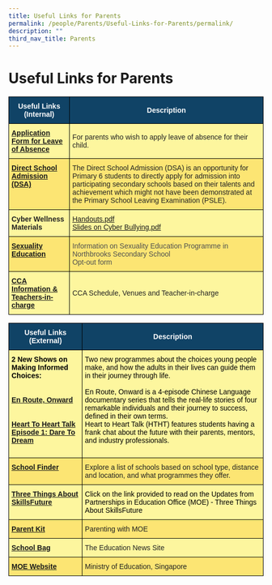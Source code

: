 ```yaml
---
title: Useful Links for Parents
permalink: /people/Parents/Useful-Links-for-Parents/permalink/
description: ""
third_nav_title: Parents
---
```

Useful Links for Parents
========================

<style type="text/css">
.tg  {border-collapse:collapse;border-spacing:0;}
.tg td{border-color:black;border-style:solid;border-width:1px;font-family:Arial, sans-serif;font-size:14px;
  overflow:hidden;padding:10px 5px;word-break:normal;}
.tg th{border-color:black;border-style:solid;border-width:1px;font-family:Arial, sans-serif;font-size:14px;
  font-weight:normal;overflow:hidden;padding:10px 5px;word-break:normal;}
.tg .tg-c0uh{background-color:#FCE573;color:#222;text-align:left;vertical-align:middle}
.tg .tg-ard6{background-color:#FDF69E;color:#20248D;text-align:left;vertical-align:top}
.tg .tg-4k6w{background-color:#FDF69E;color:#222;text-align:left;vertical-align:middle}
.tg .tg-1vm2{background-color:#FCE573;color:#20248D;font-weight:bold;text-align:left;vertical-align:top}
.tg .tg-2px7{background-color:#104366;color:#FFF;font-weight:bold;text-align:center;vertical-align:middle}
.tg .tg-9n0n{background-color:#FDF69E;color:#20248D;font-weight:bold;text-align:left;vertical-align:top}
.tg .tg-5ld3{background-color:#FDF69E;color:#222;font-weight:bold;text-align:left;vertical-align:top}
.tg .tg-hoi2{background-color:#FCE573;color:#505050;text-align:left;vertical-align:top}
</style>
<table class="tg">
<thead>
  <tr>
    <th class="tg-2px7"><span style="font-weight:bold;color:#FFF;background-color:#104366">Useful Links (Internal)</span></th>
    <th class="tg-2px7"><span style="font-weight:bold;color:#FFF;background-color:#104366">Description</span></th>
  </tr>
</thead>
<tbody>
  <tr>
    <td class="tg-9n0n"><a href="https://form.gov.sg/#!/60cc38174363940011bb95a3" target="_blank" rel="noopener noreferrer">Application Form for Leave of Absence</a></td>
    <td class="tg-4k6w"><span style="color:#222;background-color:#FDF69E"> For parents who wish to apply leave of absence for their child.</span></td>
  </tr>
  <tr>
    <td class="tg-1vm2"><a href="https://northbrookssec.moe.edu.sg/northbrooks-experience/dsa-at-northbrooks" target="_blank" rel="noopener noreferrer">Direct School Admission (DSA)</a></td>
    <td class="tg-c0uh"><span style="color:#222;background-color:#FCE573">The Direct School Admission (DSA) is an opportunity for Primary 6 students to directly apply for admission into participating secondary schools based on their talents and achievement which might not have been demonstrated at the Primary School Leaving Examination (PSLE).</span></td>
  </tr>
  <tr>
    <td class="tg-5ld3">Cyber Wellness Materials</td>
    <td class="tg-ard6"><a href="https://northbrookssec.moe.edu.sg/qql/slot/u162/Partners/Parents/Useful%20Links%20for%20Parents%20n%20Partners/Additional%20Slides%20to%20Print%20as%20Handouts.pdf" target="_blank" rel="noopener noreferrer">Handouts.pdf</a><br><a href="https://northbrookssec.moe.edu.sg/qql/slot/u162/Partners/Parents/Useful%20Links%20for%20Parents%20n%20Partners/Additional%20Slides%20to%20share%20on%20cyber%20bullying.pdf" target="_blank" rel="noopener noreferrer">Slides on Cyber Bullying.pdf</a></td>
  </tr>
  <tr>
    <td class="tg-1vm2"><a href="https://northbrookssec.moe.edu.sg/co-curriculum/cce/sexuality-education-programme" target="_blank" rel="noopener noreferrer">Sexuality Education</a></td>
    <td class="tg-hoi2">Information on Sexuality Education Programme in Northbrooks Secondary School<br>Opt-out form</td>
  </tr>
  <tr>
    <td class="tg-9n0n"><a href="https://northbrookssec.moe.edu.sg/co-curriculum/cca" target="_blank" rel="noopener noreferrer">CCA Information &amp; Teachers-in-charge</a></td>
    <td class="tg-4k6w"><span style="color:#222;background-color:#FDF69E">CCA Schedule, Venues and Teacher-in-charge</span></td>
  </tr>
</tbody>
</table>

<style type="text/css">
.tg  {border-collapse:collapse;border-spacing:0;}
.tg td{border-color:black;border-style:solid;border-width:1px;font-family:Arial, sans-serif;font-size:14px;
  overflow:hidden;padding:10px 5px;word-break:normal;}
.tg th{border-color:black;border-style:solid;border-width:1px;font-family:Arial, sans-serif;font-size:14px;
  font-weight:normal;overflow:hidden;padding:10px 5px;word-break:normal;}
.tg .tg-c0uh{background-color:#FCE573;color:#222;text-align:left;vertical-align:middle}
.tg .tg-4k6w{background-color:#FDF69E;color:#222;text-align:left;vertical-align:middle}
.tg .tg-1vm2{background-color:#FCE573;color:#20248D;font-weight:bold;text-align:left;vertical-align:top}
.tg .tg-k5ew{background-color:#FDF69E;color:#222;text-align:left;vertical-align:top}
.tg .tg-2px7{background-color:#104366;color:#FFF;font-weight:bold;text-align:center;vertical-align:middle}
.tg .tg-5ld3{background-color:#FDF69E;color:#222;font-weight:bold;text-align:left;vertical-align:top}
.tg .tg-9n0n{background-color:#FDF69E;color:#20248D;font-weight:bold;text-align:left;vertical-align:top}
</style>
<table class="tg">
<thead>
  <tr>
    <th class="tg-2px7"><span style="font-weight:bold;color:#FFF;background-color:#104366">Useful Links (External)</span></th>
    <th class="tg-2px7"><span style="font-weight:bold;color:#FFF;background-color:#104366">Description</span></th>
  </tr>
</thead>
<tbody>
  <tr>
    <td class="tg-5ld3"><span style="color:#000">2 New Shows on Making Informed Choices:</span><br><br><br><a href="https://www.youtube.com/watch?v=D_dUaw_Bk4E" target="_blank" rel="noopener noreferrer">En Route, Onward</a><br><br><br><a href="https://www.youtube.com/watch?v=oErCODtoqWI" target="_blank" rel="noopener noreferrer">Heart To Heart Talk Episode 1: Dare To Dream</a><br><br></td>
    <td class="tg-k5ew"><span style="color:#000">Two new programmes about the choices young people make, and how the adults in their lives can guide them in their journey through life.</span><br> <br><span style="color:#000">En Route, Onward is a 4-episode Chinese Language documentary series that tells the real-life stories of four remarkable individuals and their journey to success, defined in their own terms.</span><br><span style="color:#000">Heart to Heart Talk (HTHT) features students having a frank chat about the future with their parents, mentors, and industry professionals.</span></td>
  </tr>
  <tr>
    <td class="tg-1vm2"><a href="https://www.moe.gov.sg/schoolfinder/" target="_blank" rel="noopener noreferrer">School Finder</a></td>
    <td class="tg-c0uh"><span style="color:#222;background-color:#FCE573">Explore a list of schools based on school type, distance and location, and what programmes they offer.</span></td>
  </tr>
  <tr>
    <td class="tg-9n0n"><a href="https://northbrookssec.moe.edu.sg/people/parents/three-things-about-skillsfuture" target="_blank" rel="noopener noreferrer">Three Things About SkillsFuture</a></td>
    <td class="tg-k5ew"><span style="color:#000">Click on the link provided to read on the Updates from Partnerships in Education Office (MOE) - Three Things About SkillsFuture</span></td>
  </tr>
  <tr>
    <td class="tg-1vm2"><a href="https://www.moe.gov.sg/parentkit" target="_blank" rel="noopener noreferrer">Parent Kit</a></td>
    <td class="tg-c0uh"><span style="color:#222;background-color:#FCE573">Parenting with MOE</span></td>
  </tr>
  <tr>
    <td class="tg-9n0n"><a href="https://www.schoolbag.edu.sg/" target="_blank" rel="noopener noreferrer">School Bag</a></td>
    <td class="tg-4k6w"><span style="color:#222;background-color:#FDF69E">The Education News Site</span></td>
  </tr>
  <tr>
    <td class="tg-1vm2"><a href="https://www.moe.gov.sg/" target="_blank" rel="noopener noreferrer">MOE Website</a></td>
    <td class="tg-c0uh"><span style="color:#222;background-color:#FCE573">Ministry of Education, Singapore</span></td>
  </tr>
</tbody>
</table>